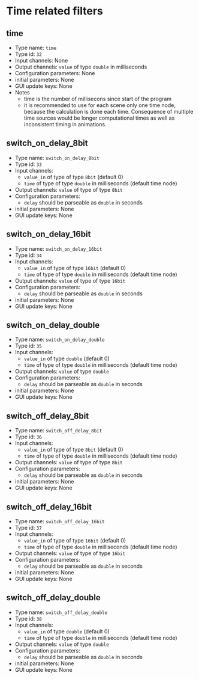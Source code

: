 # Time related filters

## time
- Type name: `time`
- Type id: `32`
- Input channels: None
- Output channels: `value` of type `double` in milliseconds
- Configuration parameters: None
- initial parameters: None
- GUI update keys: None
- Notes
  * time is the number of millisecons since start of the program
  * it is recommended to use for each scene only one time node, because the calculation is done each time. Consequence of multiple time sources would be longer computational times as well as inconsistent timing in animations.

## switch_on_delay_8bit
- Type name: `switch_on_delay_8bit`
- Type id: `33`
- Input channels: 
  * `value_in` of type of type `8bit` (default 0)
  * `time` of type of type `double` in milliseconds (default time node)
- Output channels: `value` of type of type `8bit`
- Configuration parameters: 
  * `delay` should be parseable as `double` in seconds
- initial parameters: None
- GUI update keys: None

## switch_on_delay_16bit
- Type name: `switch_on_delay_16bit`
- Type id: `34`
- Input channels: 
  * `value_in` of type of type `16bit` (default 0)
  * `time` of type of type `double` in milliseconds (default time node)
- Output channels: `value` of type of type `16bit`
- Configuration parameters: 
  * `delay` should be parseable as `double` in seconds
- initial parameters: None
- GUI update keys: None

## switch_on_delay_double
- Type name: `switch_on_delay_double`
- Type id: `35`
- Input channels: 
  * `value_in` of type `double` (default 0)
  * `time` of type of type `double` in milliseconds (default time node)
- Output channels: `value` of type `double`
- Configuration parameters: 
  * `delay` should be parseable as `double` in seconds
- initial parameters: None
- GUI update keys: None

## switch_off_delay_8bit
- Type name: `switch_off_delay_8bit`
- Type id: `36`
- Input channels: 
  * `value_in` of type of type `8bit` (default 0)
  * `time` of type of type `double` in milliseconds (default time node)
- Output channels: `value` of type of type `8bit`
- Configuration parameters: 
  * `delay` should be parseable as `double` in seconds
- initial parameters: None
- GUI update keys: None

## switch_off_delay_16bit
- Type name: `switch_off_delay_16bit`
- Type id: `37`
- Input channels: 
  * `value_in` of type of type `16bit` (default 0)
  * `time` of type of type `double` in milliseconds (default time node)
- Output channels: `value` of type of type `16bit`
- Configuration parameters: 
  * `delay` should be parseable as `double` in seconds
- initial parameters: None
- GUI update keys: None

## switch_off_delay_double
- Type name: `switch_off_delay_double`
- Type id: `38`
- Input channels: 
  * `value_in` of type `double` (default 0)
  * `time` of type of type `double` in milliseconds (default time node)
- Output channels: `value` of type `double`
- Configuration parameters: 
  * `delay` should be parseable as `double` in seconds
- initial parameters: None
- GUI update keys: None
